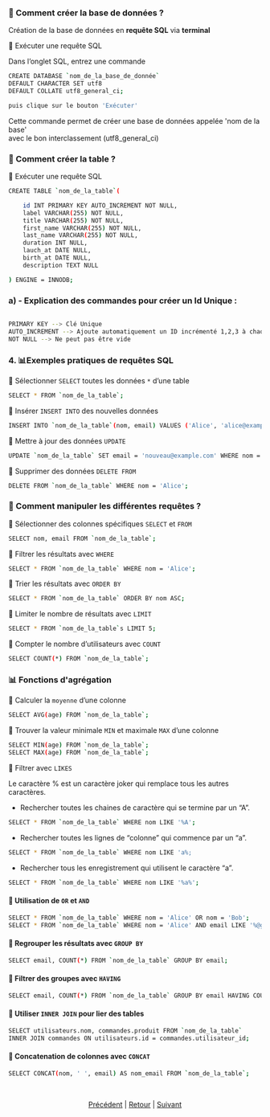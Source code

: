 ### 📌 Comment créer la base de données ?<br>
Création de la base de données en **requête SQL** via **terminal**<br>

📝 Exécuter une requête SQL

Dans l’onglet SQL, entrez une commande 
``` bash
CREATE DATABASE `nom_de_la_base_de_donnée`
DEFAULT CHARACTER SET utf8
DEFAULT COLLATE utf8_general_ci;

puis clique sur le bouton 'Exécuter'
```

Cette commande permet de créer une base de données appelée 'nom de la base'<br>
avec le bon interclassement (utf8_general_ci)

### 📌 Comment créer la table ?<br>

📝 Exécuter une requête SQL

``` bash
CREATE TABLE `nom_de_la_table`(

    id INT PRIMARY KEY AUTO_INCREMENT NOT NULL,
    label VARCHAR(255) NOT NULL,
    title VARCHAR(255) NOT NULL,
    first_name VARCHAR(255) NOT NULL,
    last_name VARCHAR(255) NOT NULL,
    duration INT NULL,
    lauch_at DATE NULL,
    birth_at DATE NULL,
    description TEXT NULL

) ENGINE = INNODB;
``` 

### a) - Explication des commandes pour créer un Id Unique :

```bash

PRIMARY KEY --> Clé Unique
AUTO_INCREMENT --> Ajoute automatiquement un ID incrémenté 1,2,3 à chaque nouvelle ligne
NOT NULL --> Ne peut pas être vide

```

### 4. 📊Exemples pratiques de requêtes SQL 

🔹 Sélectionner `SELECT` toutes les données `*` d’une table
```bash
SELECT * FROM `nom_de_la_table`;
```
🔹 Insérer `INSERT INTO` des nouvelles données 
```bash
INSERT INTO `nom_de_la_table`(nom, email) VALUES ('Alice', 'alice@example.com');
```

🔹 Mettre à jour des données `UPDATE`
```bash
UPDATE `nom_de_la_table` SET email = 'nouveau@example.com' WHERE nom = 'Alice';
```
🔹 Supprimer des données `DELETE FROM`
```bash
DELETE FROM `nom_de_la_table` WHERE nom = 'Alice';
```

### 📌 Comment manipuler les différentes requêtes  ?

🔹 Sélectionner des colonnes spécifiques `SELECT` et `FROM`
```bash
SELECT nom, email FROM `nom_de_la_table`;
```

🔹 Filtrer les résultats avec `WHERE`
```bash
SELECT * FROM `nom_de_la_table` WHERE nom = 'Alice';
```

🔹 Trier les résultats avec `ORDER BY`
```bash
SELECT * FROM `nom_de_la_table` ORDER BY nom ASC;
```

🔹 Limiter le nombre de résultats avec `LIMIT`
```bash
SELECT * FROM `nom_de_la_table`s LIMIT 5;
```

🔹 Compter le nombre d’utilisateurs avec `COUNT`
```bash
SELECT COUNT(*) FROM `nom_de_la_table`;
```

### 📊 Fonctions d'agrégation<br>

🔹 Calculer la `moyenne` d’une colonne
```bash
SELECT AVG(age) FROM `nom_de_la_table`;
```

🔹 Trouver la valeur minimale `MIN` et maximale `MAX` d’une colonne
```bash
SELECT MIN(age) FROM `nom_de_la_table`;
SELECT MAX(age) FROM `nom_de_la_table`;
```

📌 Filtrer avec `LIKES`

Le caractère % est un caractère joker qui remplace tous les autres caractères.
* Rechercher toutes les chaines de caractère qui se termine par un “A”.<br>

```bash
SELECT * FROM `nom_de_la_table` WHERE nom LIKE '%A';
```
* Rechercher toutes les lignes de “colonne” qui commence par un “a”.
```bash
SELECT * FROM `nom_de_la_table` WHERE nom LIKE 'a%;
```
* Rechercher tous les enregistrement qui utilisent le caractère “a”.
```bash
SELECT * FROM `nom_de_la_table` WHERE nom LIKE '%a%';
```

#### 📌 Utilisation de `OR` et `AND`
```bash
SELECT * FROM `nom_de_la_table` WHERE nom = 'Alice' OR nom = 'Bob';
SELECT * FROM `nom_de_la_table` WHERE nom = 'Alice' AND email LIKE '%@gmail.com';
```

#### 📌 Regrouper les résultats avec `GROUP BY`
```bash
SELECT email, COUNT(*) FROM `nom_de_la_table` GROUP BY email;
``` 

#### 📌 Filtrer des groupes avec `HAVING`
```bash
SELECT email, COUNT(*) FROM `nom_de_la_table` GROUP BY email HAVING COUNT(*) > 1;
```

#### 📌 Utiliser `INNER JOIN` pour lier des tables
```bash
SELECT utilisateurs.nom, commandes.produit FROM `nom_de_la_table`
INNER JOIN commandes ON utilisateurs.id = commandes.utilisateur_id;
```

#### 📌 Concatenation de colonnes avec `CONCAT`
```bash
SELECT CONCAT(nom, ' ', email) AS nom_email FROM `nom_de_la_table`;
```

<br>
<p align="center">
  <a href="commandes-SQL.md">Précédent</a> | <a href="README.md">Retour</a> | <a href="assets/schema-voyage-db.png">Suivant</a><br>
 </p> 